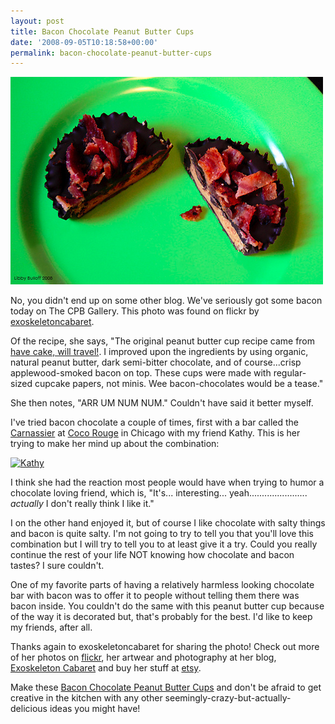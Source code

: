 ```yaml
---
layout: post
title: Bacon Chocolate Peanut Butter Cups
date: '2008-09-05T10:18:58+00:00'
permalink: bacon-chocolate-peanut-butter-cups
---
```

<a href="http://www.flickr.com/photos/exoskeletoncabaret/2827329336/"><img src='images/uploads/2008/09/bacon_peanut_butter_cup1.jpg' alt='Bacon Chocolate Peanut Butter Cup' /></a>

No, you didn't end up on some other blog. We've seriously got some bacon today on The CPB Gallery. This photo was found on flickr by <a href="http://www.flickr.com/photos/exoskeletoncabaret/2827329336/">exoskeletoncabaret</a>.

Of the recipe, she says, "The original peanut butter cup recipe came from <a href="http://havecakewilltravel.com/2008/08/29/pb-cups/">have cake, will travel!</a>. I improved upon the ingredients by using organic, natural peanut butter, dark semi-bitter chocolate, and of course...crisp applewood-smoked bacon on top. These cups were made with regular-sized cupcake papers, not minis. Wee bacon-chocolates would be a tease." 

She then notes, "ARR UM NUM NUM." Couldn't have said it better myself.

I've tried bacon chocolate a couple of times, first with a bar called the <a href="http://www.cocorouge.com/chocolatebar/#">Carnassier</a> at <a href="http://www.cocorouge.com/">Coco Rouge</a> in Chicago with my friend Kathy. This is her trying to make her mind up about the combination:

<a href="http://www.flickr.com/photos/kstar810/570539930/"><img src="http://farm2.static.flickr.com/1294/570539930_9344e25d95.jpg?v=0" alt="Kathy" /></a>

I think she had the reaction most people would have when trying to humor a chocolate loving friend, which is, "It's... interesting... yeah....................... <em>actually</em> I don't really think I like it."

I on the other hand enjoyed it, but of course I like chocolate with salty things and bacon is quite salty. I'm not going to try to tell you that you'll love this combination but I will try to tell you to at least give it a try. Could you really continue the rest of your life NOT knowing how chocolate and bacon tastes? I sure couldn't.

One of my favorite parts of having a relatively harmless looking chocolate bar with bacon was to offer it to people without telling them there was bacon inside. You couldn't do the same with this peanut butter cup because of the way it is decorated but, that's probably for the best. I'd like to keep my friends, after all.

Thanks again to exoskeletoncabaret for sharing the photo! Check out more of her photos on <a href="http://www.flickr.com/photos/exoskeletoncabaret/">flickr</a>, her artwear and photography at her blog, <a href="http://exoskeletoncabaret.com/">Exoskeleton Cabaret</a> and buy her stuff at <a href="http://www.etsy.com/shop.php?user_id=5055828">etsy</a>. 

Make these <a href="http://exoskeletoncabaret.com/?p=29">Bacon Chocolate Peanut Butter Cups</a> and don't be afraid to get creative in the kitchen with any other seemingly-crazy-but-actually-delicious ideas you might have!
